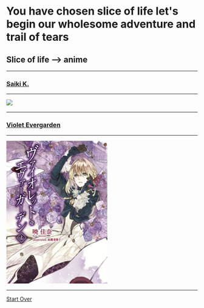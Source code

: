 # You have chosen slice of life let's begin our wholesome adventure and trail of tears
## Slice of life --> anime
---
### [Saiki K.](saiki.md)
---

<img src="https://upload.wikimedia.org/wikipedia/en/thumb/8/82/First_volume_of_Saiki_Kusuo_no_Psi-nan.jpg/220px-First_volume_of_Saiki_Kusuo_no_Psi-nan.jpg">

---
### [Violet Evergarden](violet.md)

---
<img src="LN garden.jpg">

---
[Start Over](../README.md)